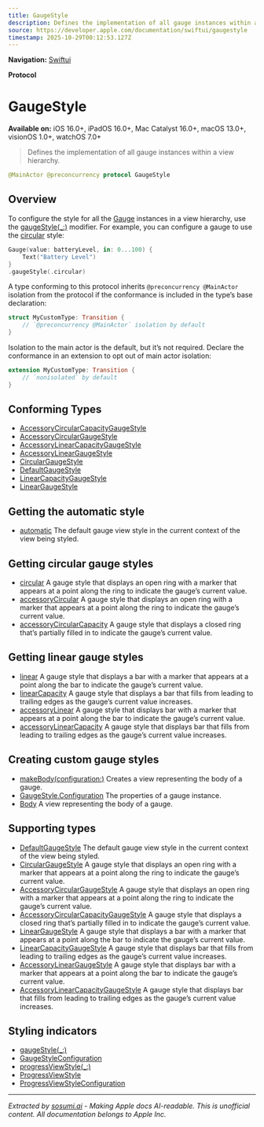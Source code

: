 ```yaml
---
title: GaugeStyle
description: Defines the implementation of all gauge instances within a view hierarchy.
source: https://developer.apple.com/documentation/swiftui/gaugestyle
timestamp: 2025-10-29T00:12:53.127Z
---
```


**Navigation:** [Swiftui](/documentation/swiftui)

**Protocol**

# GaugeStyle

**Available on:** iOS 16.0+, iPadOS 16.0+, Mac Catalyst 16.0+, macOS 13.0+, visionOS 1.0+, watchOS 7.0+

> Defines the implementation of all gauge instances within a view hierarchy.

```swift
@MainActor @preconcurrency protocol GaugeStyle
```

## Overview

To configure the style for all the [Gauge](/documentation/swiftui/gauge) instances in a view hierarchy, use the [gaugeStyle(_:)](/documentation/swiftui/view/gaugestyle(_:)) modifier. For example, you can configure a gauge to use the [circular](/documentation/swiftui/gaugestyle/circular) style:

```swift
Gauge(value: batteryLevel, in: 0...100) {
    Text("Battery Level")
}
.gaugeStyle(.circular)
```

A type conforming to this protocol inherits `@preconcurrency @MainActor` isolation from the protocol if the conformance is included in the type’s base declaration:

```swift
struct MyCustomType: Transition {
    // `@preconcurrency @MainActor` isolation by default
}
```

Isolation to the main actor is the default, but it’s not required. Declare the conformance in an extension to opt out of main actor isolation:

```swift
extension MyCustomType: Transition {
    // `nonisolated` by default
}
```

## Conforming Types

- [AccessoryCircularCapacityGaugeStyle](/documentation/swiftui/accessorycircularcapacitygaugestyle)
- [AccessoryCircularGaugeStyle](/documentation/swiftui/accessorycirculargaugestyle)
- [AccessoryLinearCapacityGaugeStyle](/documentation/swiftui/accessorylinearcapacitygaugestyle)
- [AccessoryLinearGaugeStyle](/documentation/swiftui/accessorylineargaugestyle)
- [CircularGaugeStyle](/documentation/swiftui/circulargaugestyle)
- [DefaultGaugeStyle](/documentation/swiftui/defaultgaugestyle)
- [LinearCapacityGaugeStyle](/documentation/swiftui/linearcapacitygaugestyle)
- [LinearGaugeStyle](/documentation/swiftui/lineargaugestyle)

## Getting the automatic style

- [automatic](/documentation/swiftui/gaugestyle/automatic) The default gauge view style in the current context of the view being styled.

## Getting circular gauge styles

- [circular](/documentation/swiftui/gaugestyle/circular) A gauge style that displays an open ring with a marker that appears at a point along the ring to indicate the gauge’s current value.
- [accessoryCircular](/documentation/swiftui/gaugestyle/accessorycircular) A gauge style that displays an open ring with a marker that appears at a point along the ring to indicate the gauge’s current value.
- [accessoryCircularCapacity](/documentation/swiftui/gaugestyle/accessorycircularcapacity) A gauge style that displays a closed ring that’s partially filled in to indicate the gauge’s current value.

## Getting linear gauge styles

- [linear](/documentation/swiftui/gaugestyle/linear) A gauge style that displays a bar with a marker that appears at a point along the bar to indicate the gauge’s current value.
- [linearCapacity](/documentation/swiftui/gaugestyle/linearcapacity) A gauge style that displays a bar that fills from leading to trailing edges as the gauge’s current value increases.
- [accessoryLinear](/documentation/swiftui/gaugestyle/accessorylinear) A gauge style that displays bar with a marker that appears at a point along the bar to indicate the gauge’s current value.
- [accessoryLinearCapacity](/documentation/swiftui/gaugestyle/accessorylinearcapacity) A gauge style that displays bar that fills from leading to trailing edges as the gauge’s current value increases.

## Creating custom gauge styles

- [makeBody(configuration:)](/documentation/swiftui/gaugestyle/makebody(configuration:)) Creates a view representing the body of a gauge.
- [GaugeStyle.Configuration](/documentation/swiftui/gaugestyle/configuration) The properties of a gauge instance.
- [Body](/documentation/swiftui/gaugestyle/body) A view representing the body of a gauge.

## Supporting types

- [DefaultGaugeStyle](/documentation/swiftui/defaultgaugestyle) The default gauge view style in the current context of the view being styled.
- [CircularGaugeStyle](/documentation/swiftui/circulargaugestyle) A gauge style that displays an open ring with a marker that appears at a point along the ring to indicate the gauge’s current value.
- [AccessoryCircularGaugeStyle](/documentation/swiftui/accessorycirculargaugestyle) A gauge style that displays an open ring with a marker that appears at a point along the ring to indicate the gauge’s current value.
- [AccessoryCircularCapacityGaugeStyle](/documentation/swiftui/accessorycircularcapacitygaugestyle) A gauge style that displays a closed ring that’s partially filled in to indicate the gauge’s current value.
- [LinearGaugeStyle](/documentation/swiftui/lineargaugestyle) A gauge style that displays a bar with a marker that appears at a point along the bar to indicate the gauge’s current value.
- [LinearCapacityGaugeStyle](/documentation/swiftui/linearcapacitygaugestyle) A gauge style that displays bar that fills from leading to trailing edges as the gauge’s current value increases.
- [AccessoryLinearGaugeStyle](/documentation/swiftui/accessorylineargaugestyle) A gauge style that displays bar with a marker that appears at a point along the bar to indicate the gauge’s current value.
- [AccessoryLinearCapacityGaugeStyle](/documentation/swiftui/accessorylinearcapacitygaugestyle) A gauge style that displays bar that fills from leading to trailing edges as the gauge’s current value increases.

## Styling indicators

- [gaugeStyle(_:)](/documentation/swiftui/view/gaugestyle(_:))
- [GaugeStyleConfiguration](/documentation/swiftui/gaugestyleconfiguration)
- [progressViewStyle(_:)](/documentation/swiftui/view/progressviewstyle(_:))
- [ProgressViewStyle](/documentation/swiftui/progressviewstyle)
- [ProgressViewStyleConfiguration](/documentation/swiftui/progressviewstyleconfiguration)

---

*Extracted by [sosumi.ai](https://sosumi.ai) - Making Apple docs AI-readable.*
*This is unofficial content. All documentation belongs to Apple Inc.*
